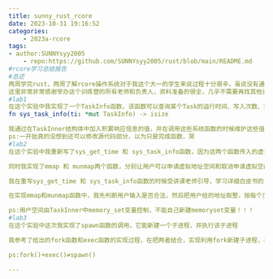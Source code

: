 ```yaml
---
title: sunny_rust_rcore
date: 2023-10-31 19:16:52
categories:
    - 2023a-rcore
tags:
- author:SUNNYsyy2005
    - repo:https://github.com/SUNNYsyy2005/rust/blob/main/README.md
#rcore学习总结报告
#总述
两周学完rust，两周了解rcore操作系统对于我这个大一的学生来说过程十分艰辛，虽说没有通宵打代码，但确确实实是花了几乎所有非学习睡觉时间完成的。  
这里非常非常感谢举办这个训练营的所有老师和负责人，资料准备的很全，几乎不需要再找其他资料；热心负责，经常在群里答疑，课上讲得很精炼。
#lab1
在这个实验中我实现了一个TaskInfo函数，该函数可以查询某个Task的运行时间、写入次数、挂起次数、退出次数和查询info次数。
fn sys_task_info(ti: *mut TaskInfo) -> isize  

我通过在TaskInner结构体中加入积累响应信息的值，并在调用这些系统函数的时候维护这些值。  
ps:一开始真的没想到还可以修改源代码部分，以为只是完成函数，哭
#lab2
在这个实验中我重新写了sys_get_time 和 sys_task_info函数，因为这两个函数传入的虚拟地址可能被分在了不同的页  

同时我实现了mmap 和 munmap两个函数，分别让用户可以申请虚拟地址空间和取消申请虚拟空间  

我在重写sys_get_time 和 sys_task_info函数的时候受讲课老师引导，学习详细白皮书的sys_write的写法，知道了如何获取到用户的实际存储内存地址  

在实现mmap和munmap函数中，我先判断用户输入是否合法，然后把用户给的地址取整，按每个页申请和取消空间。  

ps:用户空间由TaskInner中memory_set变量控制，不能自己新建memoryset变量！！！
#lab3
在这个实验中这次我实现了spawn函数的调用，它能新建一个子进程，并执行该子进程  

我参考了给出的fork函数和exec函数的实现过程，在把两者结合，实现利用fork新建子进程，再利用类exec函数启动子进程  

ps:fork()+exec()≠spawn()

---
```

